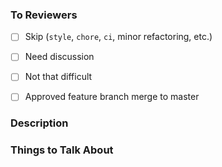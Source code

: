 ### To Reviewers
- [ ] Skip (`style`, `chore`, `ci`, minor refactoring, etc.)
- [ ] Need discussion
- [ ] Not that difficult
- [ ] Approved feature branch merge to master


### Description


### Things to Talk About
